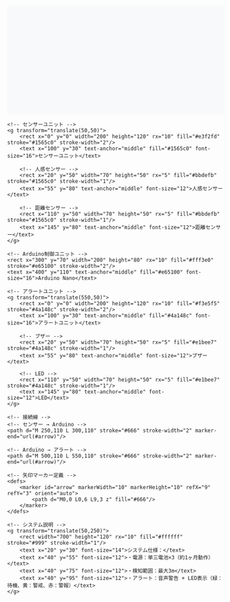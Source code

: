 <svg viewBox="0 0 800 400" xmlns="http://www.w3.org/2000/svg">
    <!-- 背景 -->
    <rect width="800" height="400" fill="#f8f9fa"/>
    
    <!-- センサーユニット -->
    <g transform="translate(50,50)">
        <rect x="0" y="0" width="200" height="120" rx="10" fill="#e3f2fd" stroke="#1565c0" stroke-width="2"/>
        <text x="100" y="30" text-anchor="middle" fill="#1565c0" font-size="16">センサーユニット</text>
        
        <!-- 人感センサー -->
        <rect x="20" y="50" width="70" height="50" rx="5" fill="#bbdefb" stroke="#1565c0" stroke-width="1"/>
        <text x="55" y="80" text-anchor="middle" font-size="12">人感センサー</text>
        
        <!-- 距離センサー -->
        <rect x="110" y="50" width="70" height="50" rx="5" fill="#bbdefb" stroke="#1565c0" stroke-width="1"/>
        <text x="145" y="80" text-anchor="middle" font-size="12">距離センサー</text>
    </g>

    <!-- Arduino制御ユニット -->
    <rect x="300" y="70" width="200" height="80" rx="10" fill="#fff3e0" stroke="#e65100" stroke-width="2"/>
    <text x="400" y="110" text-anchor="middle" fill="#e65100" font-size="16">Arduino Nano</text>
    
    <!-- アラートユニット -->
    <g transform="translate(550,50)">
        <rect x="0" y="0" width="200" height="120" rx="10" fill="#f3e5f5" stroke="#4a148c" stroke-width="2"/>
        <text x="100" y="30" text-anchor="middle" fill="#4a148c" font-size="16">アラートユニット</text>
        
        <!-- ブザー -->
        <rect x="20" y="50" width="70" height="50" rx="5" fill="#e1bee7" stroke="#4a148c" stroke-width="1"/>
        <text x="55" y="80" text-anchor="middle" font-size="12">ブザー</text>
        
        <!-- LED -->
        <rect x="110" y="50" width="70" height="50" rx="5" fill="#e1bee7" stroke="#4a148c" stroke-width="1"/>
        <text x="145" y="80" text-anchor="middle" font-size="12">LED</text>
    </g>

    <!-- 接続線 -->
    <!-- センサー → Arduino -->
    <path d="M 250,110 L 300,110" stroke="#666" stroke-width="2" marker-end="url(#arrow)"/>
    
    <!-- Arduino → アラート -->
    <path d="M 500,110 L 550,110" stroke="#666" stroke-width="2" marker-end="url(#arrow)"/>
    
    <!-- 矢印マーカー定義 -->
    <defs>
        <marker id="arrow" markerWidth="10" markerHeight="10" refX="9" refY="3" orient="auto">
            <path d="M0,0 L0,6 L9,3 z" fill="#666"/>
        </marker>
    </defs>

    <!-- システム説明 -->
    <g transform="translate(50,250)">
        <rect width="700" height="120" rx="10" fill="#ffffff" stroke="#999" stroke-width="1"/>
        <text x="20" y="30" font-size="14">システム仕様：</text>
        <text x="40" y="55" font-size="12">・電源：単三電池×3（約1ヶ月動作）</text>
        <text x="40" y="75" font-size="12">・検知範囲：最大3m</text>
        <text x="40" y="95" font-size="12">・アラート：音声警告 + LED表示（緑：待機、黄：警戒、赤：警報）</text>
    </g>
</svg>
